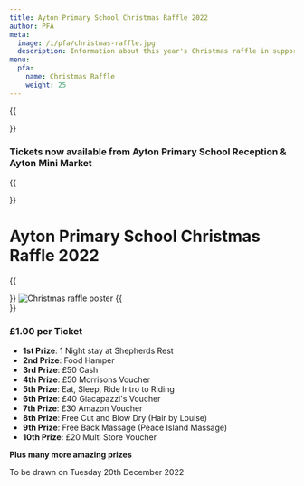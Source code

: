 ```yaml
---
title: Ayton Primary School Christmas Raffle 2022
author: PFA
meta:
  image: /i/pfa/christmas-raffle.jpg
  description: Information about this year's Christmas raffle in support of Ayton Primary School
menu:
  pfa:
    name: Christmas Raffle
    weight: 25
---
```


{{<aside side="left">}}
### Tickets now available from Ayton Primary School Reception & Ayton Mini Market
{{</aside>}}

# Ayton Primary School Christmas Raffle 2022

{{<aside side="right">}}
![Christmas raffle poster](/i/pfa/christmas-raffle.jpg)
{{</aside>}}

### £1.00 per Ticket

* **1st Prize**: 1 Night stay at Shepherds Rest
* **2nd Prize**: Food Hamper
* **3rd Prize**: £50 Cash
* **4th Prize**: £50 Morrisons Voucher
* **5th Prize**: Eat, Sleep, Ride Intro to Riding
* **6th Prize**: £40 Giacapazzi's Voucher
* **7th Prize**: £30 Amazon Voucher
* **8th Prize**: Free Cut and Blow Dry (Hair by Louise)
* **9th Prize**: Free Back Massage (Peace Island Massage)
* **10th Prize**: £20 Multi Store Voucher

**Plus many more amazing prizes**


To be drawn on Tuesday 20th December 2022
